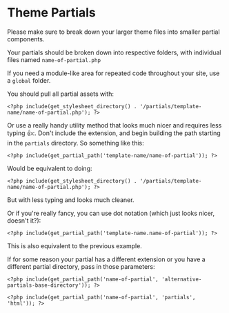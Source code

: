 # Theme Partials

Please make sure to break down your larger theme files into smaller partial components.

Your partials should be broken down into respective folders, with individual files named `name-of-partial.php`

If you need a module-like area for repeated code throughout your site, use a `global` folder.

You should pull all partial assets with:

```
<?php include(get_stylesheet_directory() . '/partials/template-name/name-of-partial.php'); ?>
```

Or use a really handy utility method that looks much nicer and requires less typing :thumbsup::. Don't include the extension, and begin building the path starting in the `partials` directory. So something like this:

```
<?php include(get_partial_path('template-name/name-of-partial')); ?>
```

Would be equivalent to doing:

```
<?php include(get_stylesheet_directory() . '/partials/template-name/name-of-partial.php'); ?>
```

But with less typing and looks much cleaner.

Or if you're really fancy, you can use dot notation (which just looks nicer, doesn't it?):

```
<?php include(get_partial_path('template-name.name-of-partial')); ?>
```

This is also equivalent to the previous example.

If for some reason your partial has a different extension or you have a different partial directory, pass in those parameters:

```
<?php include(get_partial_path('name-of-partial', 'alternative-partials-base-directory')); ?>
```

```
<?php include(get_partial_path('name-of-partial', 'partials', 'html')); ?>
```
